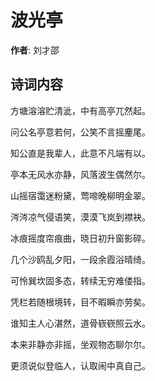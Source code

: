 # 波光亭

**作者**: 刘才邵

## 诗词内容

方塘溶溶贮清泚，中有高亭兀然起。

问公名亭意若何，公笑不言摇麈尾。

知公直是我辈人，此意不凡端有以。

亭本无风水亦静，风落波生偶然尔。

山摇宿霭迷粉黛，莺啼晚柳明金翠。

涔涔凉气侵语笑，漠漠飞岚到襟袂。

冰痕摇度帘痕曲，晓日初升窗影碎。

几个沙鸥乱夕阳，一段余霞浴晴绮。

可怜巽坎固多态，转续无穷难偻指。

凭栏若随根境转，目不暇瞬亦劳矣。

谁知主人心湛然，道骨嵚嵚照云水。

本来非静亦非摇，坐观物态聊尔尔。

更须说似登临人，认取闹中真自己。

